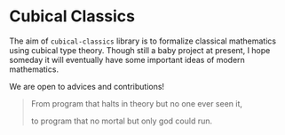 # Cubical Classics

The aim of `cubical-classics` library is to formalize classical mathematics using cubical type theory.
Though still a baby project at present, I hope someday it will eventually have some important ideas of modern mathematics.

We are open to advices and contributions!


> From program that halts in theory but no one ever seen it,
>
> to program that no mortal but only god could run.

